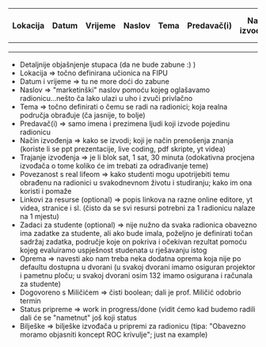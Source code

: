 | Lokacija  | Datum  | Vrijeme  | Naslov  | Tema  | Predavač(i)  | Način izvođenja | Trajanje izvođenja   | Povezanost s real lifeom  | Linkovi za resurse | Zadaci za studente  | Oprema  | Dogovoreno s Miličićem    | Status pripreme | Bilješke  |
|-----------|--------|----------|---------|-------|--------------|-----------------|----------------------|---------------------------|--------------------|---------------------|---------|---------------------------|-----------------|-----------|
|           |        |          |         |       |              |                 |                      |                           |                    |                     |         |                           |                 |           |
|           |        |          |         |       |              |                 |                      |                           |                    |                     |         |                           |                 |           |
|           |        |          |         |       |              |                 |                      |                           |                    |                     |         |                           |                 |           |



- Detaljnije objašnjenje stupaca (da ne bude zabune :) )
- Lokacija => točno definirana učionica na FIPU
- Datum i vrijeme => tu ne more doći do zabune
- Naslov => "marketinški" naslov pomoću kojeg oglašavamo radionicu...nešto ča lako ulazi u uho i zvuči privlačno
- Tema => točno definirati o čemu se radi na radionici; koja realna područja obrađuje (ča jasnije, to bolje)
- Predavač(i) => samo imena i prezimena ljudi koji izvode pojedinu radionicu
- Način izvođenja => kako se izvodi; koji je način prenošenja znanja (koriste li se ppt prezentacije, live coding, pdf skripte, yt videa)
- Trajanje izvođenja => je li blok sat, 1 sat, 30 minuta (odokativna procjena izvođača o tome koliko će im trebati za odrađivanje teme)
- Povezanost s real lifeom => kako studenti mogu upotrijebiti temu obrađenu na radionici u svakodnevnom životu i studiranju; kako im ona koristi i pomaže
- Linkovi za resurse (optional) => popis linkova na razne online editore, yt videa, stranice i sl. (čisto da se svi resursi potrebni za 1 radionicu nalaze na 1 mjestu)
- Zadaci za studente (optional) => nije nužno da svaka radionica obavezno ima zadatke za studente, ali ako bude imala, poželjno je definirati točan sadržaj zadatka, područje koje on pokriva i očekivan rezultat pomoću kojeg evaluiramo uspješnost studenata u rješavanju istog
- Oprema => navesti ako nam treba neka dodatna oprema koja nije po defaultu dostupna u dvorani (u svakoj dvorani imamo osiguran projektor i pametnu ploču; u svakoj dvorani osim 132 imamo osigurana i računala za studente)
- Dogovoreno s Miličićem => čisti boolean; dali je prof. Miličić odobrio termin
- Status pripreme => work in progress/done (vidit ćemo kad budemo radili dali će se "nametnut" još koji status
- Bilješke => bilješke izvođača u pripremi za radionicu (tipa: "Obavezno moramo objasniti koncept ROC krivulje"; just na example)
